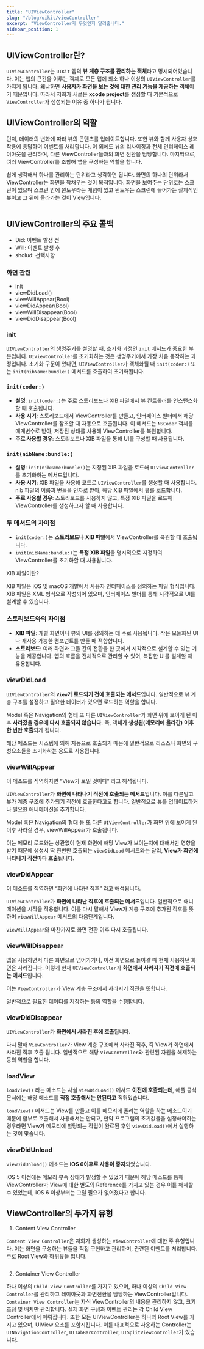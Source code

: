 ```yaml
---
title: "UIViewController"
slug: "/blog/uikit/viewController"
excerpt: "ViewController가 무엇인지 알려줍니다."
sidebar_position: 1
---
```


## UIViewController란?

`UIViewController`는 `UIKit` 앱의 **뷰 계층 구조를 관리하는 객체**라고 명시되어있습니다. 이는 앱의 근간을 이루는 객체로 모든 앱에 최소 하나 이상의 `UIViewController`를 가지게 됩니다. 왜냐하면 **사용자가 화면을 보는 것에 대한 관리 기능을 제공하는 객체**이기 때문입니다. 따라서 저희가 새로운 **xcode project**를 생성할 때 기본적으로 `ViewController`가 생성되는 이유 중 하나가 됩니다.

## UIViewController의 역활

먼저, 데이터의 변화에 따라 뷰의 콘텐츠를 업데이트합니다. 또한 뷰와 함께 사용자 상호작용에 응답하며 이벤트를 처리합니다. 이 외에도 뷰의 리사이징과 전체 인터페이스 레이아웃을 관리하며, 다른 ViewController들과의 화면 전환을 담당합니다. 마지막으로, 여러 ViewController를 조합해 앱을 구성하는 역할을 합니다.

쉽게 생각해서 하나를 관리하는 단위라고 생각하면 됩니다. 화면의 하나의 단위라서 ViewController는 화면을 꽉채우는 것이 목적입니다. 화면을 보여주는 단위로는 스크린이 있으며 스크린 안에 윈도우라는 개념이 있고 윈도우는 스크린에 들어가는 실제적인 뷰이고 그 위에 올라가는 것이 View입니다.

<img src="https://i.imghippo.com/files/FcIYt1724046293.png" alt="" border="0"/>

## UIViewController의 주요 콜백

- Did: 이벤트 발생 전
- Will: 이벤트 발생 후
- sholud: 선택사항

### 화면 관련

- init
- viewDidLoad()
- viewWillAppear(Bool)
- viewDidAppear(Bool)
- viewWillDisappear(Bool)
- viewDidDisappear(Bool)

### init

`UIViewController`의 생명주기를 설명할 때, 초기화 과정인 `init` 메서드가 중요한 부분입니다. `UIViewController`를 초기화하는 것은 생명주기에서 가장 처음 동작하는 과정입니다. 초기화 구문이 있다면, `UIViewController`가 객체화될 때 `init(coder:)` 또는 `init(nibName:bundle:)` 메서드를 호출하여 초기화됩니다.

### `init(coder:)`

- **설명**: `init(coder:)`는 주로 스토리보드나 XIB 파일에서 뷰 컨트롤러를 인스턴스화할 때 호출됩니다.
- **사용 시기**: 스토리보드에서 ViewController를 만들고, 인터페이스 빌더에서 해당 ViewController를 참조할 때 자동으로 호출됩니다. 이 메서드는 `NSCoder` 객체를 매개변수로 받아, 저장된 상태를 사용해 ViewController를 복원합니다.
- **주로 사용할 경우**: 스토리보드나 XIB 파일을 통해 UI를 구성할 때 사용됩니다.

### `init(nibName:bundle:)`

- **설명**: `init(nibName:bundle:)`는 지정된 XIB 파일을 로드해 `UIViewController`를 초기화하는 메서드입니다.
- **사용 시기**: XIB 파일을 사용해 코드로 `UIViewController`를 생성할 때 사용합니다. nib 파일의 이름과 번들을 인자로 받아, 해당 XIB 파일에서 뷰를 로드합니다.
- **주로 사용할 경우**: 스토리보드를 사용하지 않고, 특정 XIB 파일을 로드해 ViewController를 생성하고자 할 때 사용합니다.

### 두 메서드의 차이점

- `init(coder:)`는 **스토리보드나 XIB 파일**에서 ViewController를 복원할 때 호출됩니다.
- `init(nibName:bundle:)`는 **특정 XIB 파일**을 명시적으로 지정하여 ViewController를 초기화할 때 사용됩니다.

XIB 파일이란?

XIB 파일은 iOS 및 macOS 개발에서 사용자 인터페이스를 정의하는 파일 형식입니다. XIB 파일은 XML 형식으로 작성되어 있으며, 인터페이스 빌더를 통해 시각적으로 UI를 설계할 수 있습니다.

### 스토리보드와의 차이점

- **XIB 파일**: 개별 화면이나 뷰의 UI를 정의하는 데 주로 사용됩니다. 작은 모듈화된 UI나 재사용 가능한 컴포넌트를 만들 때 적합합니다.
- **스토리보드**: 여러 화면과 그들 간의 전환을 한 곳에서 시각적으로 설계할 수 있는 기능을 제공합니다. 앱의 흐름을 전체적으로 관리할 수 있어, 복잡한 UI를 설계할 때 유용합니다.

### viewDidLoad

`UIViewController`의 **`View`가 로드되기 전에 호출되는 메서드**입니다.
일반적으로 뷰 계층 구조를 설정하고 필요한 데이터가 있으면 로드하는 역할을 합니다.

Model 혹은 Navigation의 형태 또 다른 `UIViewController`가 화면 위에 보이게 된 이후 **사라졌을 경우에 다시 호출되지 않습니다.**
즉, 객**체가 생성된(메모리에 올라간) 이후 한 번만 호출**되게 됩니다.

해당 메소드는 시스템에 의해 자동으로 호출되기 때문에 일반적으로 리소스나 화면의 구성요소들을 초기화하는 용도로 사용됩니다.

### viewWillAppear

이 메소드를 직역하자면 “View가 보일 것이다” 라고 해석됩니다.

`UIViewController`가 **화면에 나타나기 직전에 호출되는 메서드**입니다. 이를 다른말고 뷰가 계층 구조에 추가되기 직전에 호출한다고도 합니다.
일반적으로 뷰를 업데이트하거나 필요한 애니메이션을 추가합니다.

Model 혹은 Navigation의 형태 등 또 다른 `UIViewController`가 화면 위에 보이게 된 이후 사라질 경우, viewWillAppear가 호출됩니다.

이는 메모리 로드와는 상관없이 현재 화면에 해당 View가 보이는지에 대해서만 영향을 받기 때문에 생성시 딱 한번만 호출되는 `viewDidLoad` 메서드와는 달리, **View가 화면에 나타나기 직전마다 호출**됩니다.

### viewDidAppear

이 메소드를 직역하면 “화면에 나타난 직후” 라고 해석됩니다.

`UIViewController`가 **화면에 나타난 직후에 호출되는 메서드**입니다.
일반적으로 애니메이션을 시작을 적용합니다. 이를 다시 말해서 View가 계층 구조에 추가된 직후를 뜻하며 `viewWillAppear` 메서드의 다음단계입니다.

`viewWillAppear`와 마찬가지로 화면 전환 이후 다시 호출됩니다.

### viewWillDisappear

앱을 사용하면서 다른 화면으로 넘어가거나, 이전 화면으로 돌아갈 때 현재 사용하던 화면은 사라집니다. 이렇게 현재 `UIViewController`가 **화면에서 사라지기 직전에 호출되는 메서드**입니다.

이는 `ViewController`가 View 계층 구조에서 사라지기 직전을 뜻합니다.

일반적으로 필요한 데이터를 저장하는 등의 역할을 수행합니다.

### viewDidDisappear

`UIViewController`가 **화면에서 사라진 후에 호출**됩니다.

다시 말해 `ViewController`가 View 계층 구조에서 사라진 직후, 즉 View가 화면에서 사라진 직후 호출 됩니다.
일반적으로 해당 `ViewController`와 관련된 자원을 해제하는 등의 역할을 합니다.

### loadView

`loadView()` 라는 메소드는 사실 `viewDidLoad()` 메서드 **이전에 호출되는데**, 애플 공식문서에는 해당 메소드를 **직접 호출해서는 안된다고** 적혀있습니다.

`loadView()` 메서드는 View를 만들고 이를 메모리에 올리는 역할을 하는 메소드이기 때문에 함부로 호출해서 사용해서는 안되고, 만약 프로그램의 초기값들을 설정해야하는 경우라면 View가 메모리에 할당되는 작업이 완료된 후인 `viewDidLoad()`에서 실행하는 것이 맞습니다.

### viewDidUnload

`viewDidUnload()` 메소드는 **iOS 6이후로 사용이 중지**되었습니다.

iOS 5 이전에는 메모리 부족 상태가 발생할 수 있었기 때문에 해당 메소드를 통해 ViewController가 View에 대한 별도의 Reference를 가지고 있는 경우 이를 해제할 수 있었는데, iOS 6 이상부터는 그럴 필요가 없어졌다고 합니다.

## ViewController의 두가지 유형

1. Content View Controller

`Content View Controller`은 저희가 생성하는 `ViewController`에 대한 주 유형입니다. 이는 화면을 구성하는 뷰들을 직접 구현하고 관리하며, 관련된 이벤트를 처리합니다. 주로 Root View와 하위뷰들 입니다.

<img src="https://i.imghippo.com/files/tdIHP1724046354.png" alt="" border="0"/>

<br/>

2. Container View Controller

하나 이상의 `Child View Controller`를 가지고 있으며, 하나 이상의 `Child View Controller`를 관리하고 레이아웃과 화면전환을 담당하는 ViewController입니다. `Container View Controller`는 자식 ViewController의 내용을 관리하지 않고, 크기 조정 및 배치만 관리합니다. 실제 화면 구성과 이벤트 관리는 각 Child View Controller에서 이뤄집니다. 또한 모든 UIViewController는 하나의 Root View를 가지고 있으며, UIView 요소를 포함시킵니다. 이를 대표적으로 사용하는 Controller는 `UINavigationController`, `UITabBarController`, `UISplitViewController`가 있습니다.

<img src="https://i.imghippo.com/files/ZwDEo1724046388.png" alt="" border="0"/>